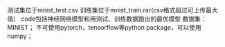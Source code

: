 
测试集位于mnist_test.csv
训练集位于mnist_train.rar(csv格式超过可上传最大值）
code包括神经网络模型和用测试、训练数据跑出的最优模型
数据集：MINIST；
不可使用pytorch，tensorflow等python package，可以使用numpy；
